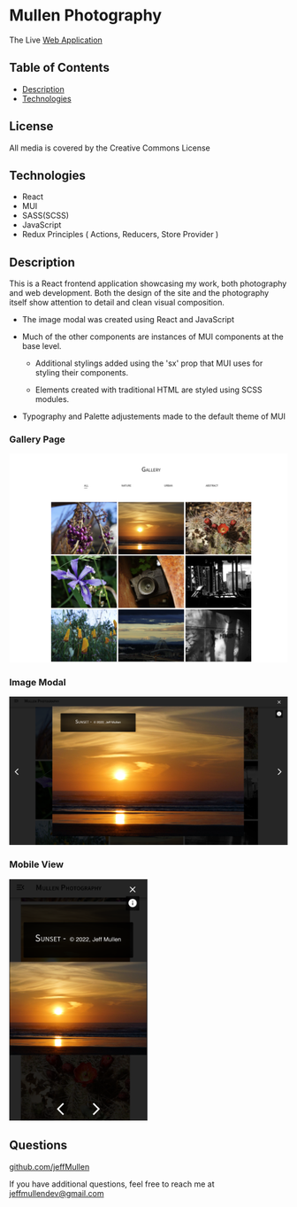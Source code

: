 # Mullen Photography

The Live [Web Application](https://jeffmullen.github.io/mullen-photography-client/#/)

## Table of Contents
  * [Description](#description)
  * [Technologies](#technologies)

## License 
  All media is covered by the Creative Commons License

## Technologies
* React
* MUI
* SASS(SCSS)
* JavaScript
* Redux Principles ( Actions, Reducers, Store Provider )

## Description
  This is a React frontend application showcasing my work, both photography and web development.  Both the design of the site and the photography itself show attention to detail and clean visual composition.

- The image modal was created using React and JavaScript

- Much of the other components are instances of MUI components at the base level.

    - Additional stylings added using the 'sx' prop that MUI uses for styling their components.

    - Elements created with traditional HTML are styled using SCSS modules.

- Typography and Palette adjustements made to the default theme of MUI


### Gallery Page

<img src="./readmeImages/desktop-view-alt.png" alt="Gallery Page">

  
### Image Modal

<img src="./readmeImages/modal-view.png" alt="Modal View" width="650">

### Mobile View

<img src="./readmeImages/mobile-portrait.png" alt="Mobile Modal View" width="250">




## Questions
  
  [github.com/jeffMullen](https://github.com/jeffMullen)

  If you have additional questions, feel free to reach me at jeffmullendev@gmail.com
